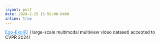 ```yaml
---
layout: post
date: 2024-2-25 15:59:00-0400
inline: true
---
```


<a href="https://docs.ego-exo4d-data.org/" style="color: DodgerBlue">Ego-Exo4D</a> ( large-scale multimodal multiview video dataset) accepted to CVPR 2024!
